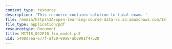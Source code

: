 ```yaml
---
content_type: resource
description: 'This resource contains solution to final exam. '
file: /media/https%3A/open-learning-course-data-rc.s3.amazonaws.com/18-022-calculus-of-several-variables-fall-2010/5408d7ea677faf2089a8ab0991f47520_MIT18_022F10_fin_model.pdf
file_type: application/pdf
resourcetype: Document
title: MIT18_022F10_fin_model.pdf
uid: 5408d7ea-677f-af20-89a8-ab0991f47520
---
```

